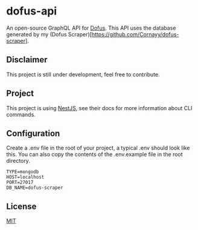 # dofus-api
An open-source GraphQL API for [Dofus](https://www.dofus.com/en). This API uses the database generated by my (Dofus Scraper)[https://github.com/Cornayy/dofus-scraper].

## Disclaimer
This project is still under development, feel free to contribute.

## Project
This project is using [NestJS](https://nestjs.com/), see their docs for more information about CLI commands.

## Configuration
Create a .env file in the root of your project, a typical .env should look like this. You can also copy the contents of the .env.example file in the root directory.

```
TYPE=mongodb
HOST=localhost
PORT=27017
DB_NAME=dofus-scraper
```
## License

[MIT](LICENSE)

